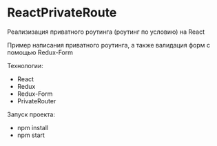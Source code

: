 # ReactPrivateRoute
Реализизация приватного роутинга (роутинг по условию) на React

Пример написания приватного роутинга, а также валидация форм с помощью Redux-Form 

Технологии:

- React
- Redux
- Redux-Form
- PrivateRouter

Запуск проекта:

- npm install
- npm start
